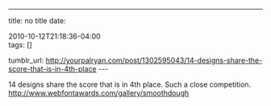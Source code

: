 ---
title: no title
date:

 2010-10-12T21:18:36-04:00  
tags:  []

tumblr_url:
http://yourpalryan.com/post/1302595043/14-designs-share-the-score-that-is-in-4th-place
\-\--

14 designs share the score that is in 4th place. Such a close
competition. <http://www.webfontawards.com/gallery/smoothdough>
